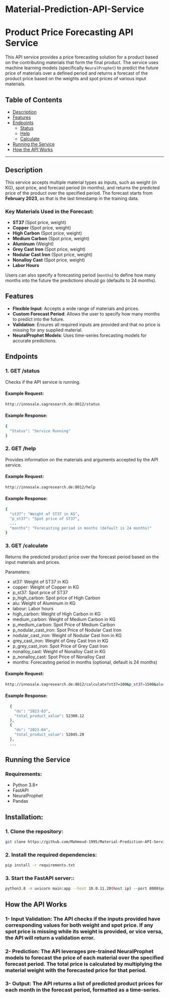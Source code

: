 # Material-Prediction-API-Service
# Product Price Forecasting API Service

This API service provides a price forecasting solution for a product based on the contributing materials that form the final product. The service uses machine learning models (specifically `NeuralProphet`) to predict the future price of materials over a defined period and returns a forecast of the product price based on the weights and spot prices of various input materials.

## Table of Contents

- [Description](#description)
- [Features](#features)
- [Endpoints](#endpoints)
  - [Status](#get-status)
  - [Help](#get-help)
  - [Calculate](#get-calculate)
- [Running the Service](#running-the-service)
- [How the API Works](#how-the-api-works)

---

## Description

This service accepts multiple material types as inputs, such as weight (in KG), spot price, and forecast period (in months), and returns the predicted price of the product over the specified period. The forecast starts from **February 2023**, as that is the last timestamp in the training data.

### Key Materials Used in the Forecast:

- **ST37** (Spot price, weight)
- **Copper** (Spot price, weight)
- **High Carbon** (Spot price, weight)
- **Medium Carbon** (Spot price, weight)
- **Aluminum** (Weight)
- **Grey Cast Iron** (Spot price, weight)
- **Nodular Cast Iron** (Spot price, weight)
- **Nonalloy Cast** (Spot price, weight)
- **Labor Hours**

Users can also specify a forecasting period (`months`) to define how many months into the future the predictions should go (defaults to 24 months).

## Features

- **Flexible Input**: Accepts a wide range of materials and prices.
- **Custom Forecast Period**: Allows the user to specify how many months to predict into the future.
- **Validation**: Ensures all required inputs are provided and that no price is missing for any supplied material.
- **NeuralProphet Models**: Uses time-series forecasting models for accurate predictions.
  
## Endpoints

### 1. **GET /status**
Checks if the API service is running.

#### Example Request:

```bash
http://innosale.sagresearch.de:8012/status
```

#### Example Response:
```bash
{
  "Status": "Service Running"
}
```

### 2. **GET /help**
Provides information on the materials and arguments accepted by the API service.

#### Example Request:
```bash
http://innosale.sagresearch.de:8012/help
```
#### Example Response:
```bash
{
  "st37": "Weight of ST37 in KG",
  "p_st37": "Spot price of ST37",
  ...
  "months": "Forecasting period in months (default is 24 months)"
}
```
### 3. **GET /calculate**
Returns the predicted product price over the forecast period based on the input materials and prices.

Parameters:
- st37: Weight of ST37 in KG
- copper: Weight of Copper in KG
- p_st37: Spot price of ST37
- p_high_carbon: Spot price of High Carbon
- alu: Weight of Aluminum in KG
- labour: Labor hours
- high_carbon: Weight of High Carbon in KG
- medium_carbon: Weight of Medium Carbon in KG
- p_medium_carbon: Spot Price of Medium Carbon
- p_nodular_cast_iron: Spot Price of Nodular Cast Iron
- nodular_cast_iron: Weight of Nodular Cast Iron in KG
- grey_cast_iron: Weight of Grey Cast Iron in KG
- p_grey_cast_iron: Spot Price of Grey Cast Iron
- nonalloy_cast: Weight of Nonalloy Cast in KG
- p_nonalloy_cast: Spot Price of Nonalloy Cast
- months: Forecasting period in months (optional, default is 24 months)

#### Example Request:
```bash
http://innosale.sagresearch.de:8012/calculate?st37=100&p_st37=1500&alu=50&labour=10&months=12

```
#### Example Response:

```bash
  {
    "ds": "2023-03",
    "total_product_value": 52300.12
  },
  {
    "ds": "2023-04",
    "total_product_value": 52045.20
  },
  ...
```

## Running the Service
### Requirements:
- Python 3.8+
- FastAPI
- NeuralProphet
- Pandas
  
## Installation:
### 1. Clone the repository:
```bash
git clone https://github.com/Mahmoud-1995/Material-Prediction-API-Service.git
```
### 2. Install the required dependencies:
```bash
pip install -r requirements.txt
```
### 3. Start the FastAPI server::
```bash
python3.8 -m uvicorn main:app --host 10.0.11.20(host ip) --port 8080(port number)
```
## How the API Works
### 1- Input Validation: The API checks if the inputs provided have corresponding values for both weight and spot price. If any spot price is missing while its weight is provided, or vice versa, the API will return a validation error.

### 2- Prediction: The API leverages pre-trained NeuralProphet models to forecast the price of each material over the specified forecast period. The total price is calculated by multiplying the material weight with the forecasted price for that period.

### 3- Output: The API returns a list of predicted product prices for each month in the forecast period, formatted as a time-series.

















